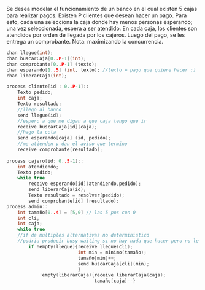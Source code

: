 Se desea modelar el funcionamiento de un banco en el cual existen 5 cajas para realizar pagos. Existen P clientes que desean hacer un pago. Para esto, cada una selecciona la caja donde hay menos personas esperando; una vez seleccionada, espera a ser atendido. En cada caja, los clientes son atendidos por orden de llegada por los cajeros. Luego del pago, se les entrega un comprobante. Nota: maximizando la concurrencia.
```c
chan llegue(int);
chan buscarCaja[0..P-1](int);
chan comprobante[0..P-1] (texto);
chan esperando[1..5] (int, texto); //texto = pago que quiere hacer :)
chan liberarCaja(int);

process cliente[id : 0..P-1]::
	Texto pedido;
	int caja;
	Texto resultado;
	//llego al banco
	send llegue(id);
	//espero a que me digan a que caja tengo que ir
	receive buscarCaja[id](caja);
	//hago la cola
	send esperando[caja] (id, pedido);
	//me atienden y dan el aviso que termino
	receive comprobante(resultado);
	
process cajero[id: 0..5-1]::
	int atendiendo;
	Texto pedido;
	while true
		receive esperando[id](atendiendo,pedido);
		send liberarCaja(id);
		Texto resultado = resolver(pedido);
		send comprobante[id] (resultado);
process admin::
	int tamaño[0..4] = [5,0] // las 5 pos con 0
	int cli; 
	int caja;
	while true
	//if de multiples alternativas no deterministico
	//podria producir busy waiting si no hay nada que hacer pero no le da prioridad a ninguno
		if !empty(llegue){receive llegue(cli);
						  int min = minimo(tamaño);
						  tamaño[min]++;
						  send buscarCaja[cli](min);
						  }
			!empty(liberarCaja){receive liberarCaja(caja);
								tamaño[caja]--}
		
		
```